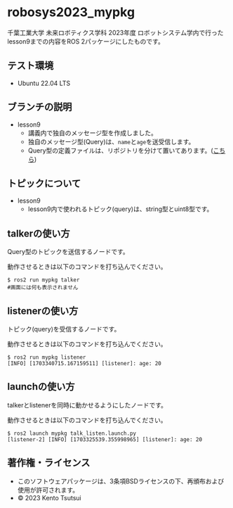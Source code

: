 # robosys2023_mypkg
千葉工業大学 未来ロボティクス学科 2023年度 ロボットシステム学内で行ったlesson9までの内容をROS 2パッケージにしたものです。

## テスト環境
  * Ubuntu 22.04 LTS

## ブランチの説明
  * lesson9
    * 講義内で独自のメッセージ型を作成しました。
    * 独自のメッセージ型(Query)は、`name`と`age`を送受信します。
    * Query型の定義ファイルは、リポジトリを分けて置いてあります。([こちら](https://github.com/kentotutui/person_msgs))

## トピックについて
  * lesson9
    * lesson9内で使われるトピック(query)は、string型とuint8型です。

## talkerの使い方
Query型のトピックを送信するノードです。

動作させるときは以下のコマンドを打ち込んでください。

```shell
$ ros2 run mypkg talker
#画面には何も表示されません
```

## listenerの使い方
トピック(query)を受信するノードです。

動作させるときは以下のコマンドを打ち込んでください。

```shell
$ ros2 run mypkg listener
[INFO] [1703340715.167159511] [listener]: age: 20
```

## launchの使い方
talkerとlistenerを同時に動かせるようにしたノードです。

動作させるときは以下のコマンドを打ち込んでください。

```shell
$ ros2 launch mypkg talk_listen.launch.py
[listener-2] [INFO] [1703325539.355998965] [listener]: age: 20
```

## 著作権・ライセンス
  * このソフトウェアパッケージは、3条項BSDライセンスの下、再頒布および使用が許可されます。
  * © 2023 Kento Tsutsui